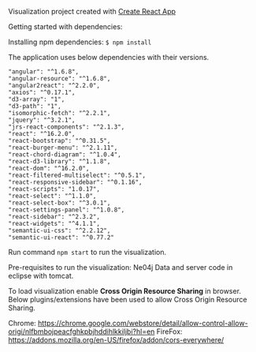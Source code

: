 Visualization project created with [Create React App](https://github.com/facebookincubator/create-react-app)

Getting started with dependencies: 

Installing npm dependencies: `$ npm install`

The application uses below dependencies with their versions.

    "angular": "^1.6.8",
    "angular-resource": "^1.6.8",
    "angular2react": "^2.2.0",
    "axios": "^0.17.1",
    "d3-array": "1",
    "d3-path": "1",
    "isomorphic-fetch": "^2.2.1",
    "jquery": "^3.2.1",
    "jrs-react-components": "^2.1.3",
    "react": "^16.2.0",
    "react-bootstrap": "^0.31.5",
    "react-burger-menu": "^2.1.11",
    "react-chord-diagram": "^1.0.4",
    "react-d3-library": "^1.1.8",
    "react-dom": "^16.2.0",
    "react-filtered-multiselect": "^0.5.1",
    "react-responsive-sidebar": "^0.1.16",
    "react-scripts": "1.0.17",
    "react-select": "^1.1.0",
    "react-select-box": "^3.0.1",
    "react-settings-panel": "^1.0.8",
    "react-sidebar": "^2.3.2",
    "react-widgets": "^4.1.1",
    "semantic-ui-css": "^2.2.12",
    "semantic-ui-react": "^0.77.2"
    
Run command `npm start` to run the visualization. 

Pre-requisites to run the visualization: Ne04j Data and server code in eclipse with tomcat.

To load visualization enable **Cross Origin Resource Sharing** in browser. 
Below plugins/extensions have been used to allow Cross Origin Resource Sharing.

Chrome: https://chrome.google.com/webstore/detail/allow-control-allow-origi/nlfbmbojpeacfghkpbjhddihlkkiljbi?hl=en
FireFox: https://addons.mozilla.org/en-US/firefox/addon/cors-everywhere/